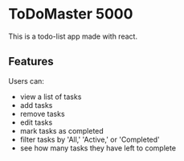 # ToDoMaster 5000

This is a todo-list app made with react.

## Features

Users can:
- view a list of tasks
- add tasks
- remove tasks
- edit tasks
- mark tasks as completed
- filter tasks by 'All,' 'Active,' or 'Completed'
- see how many tasks they have left to complete
